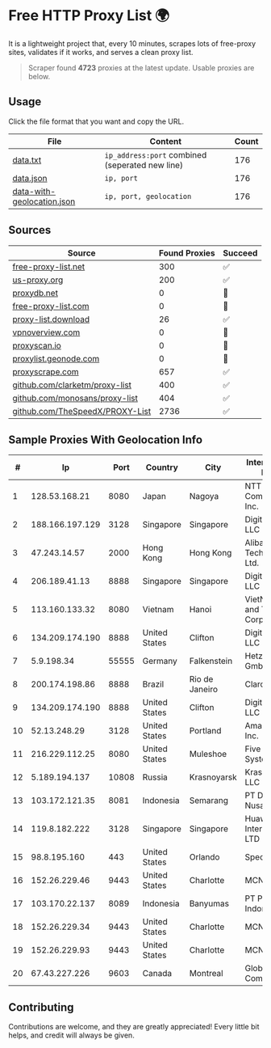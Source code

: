 
# Free HTTP Proxy List 🌍

It is a lightweight project that, every 10 minutes, scrapes lots of free-proxy sites, validates if it works, and serves a clean proxy list.


> Scraper found **4723** proxies at the latest update. Usable proxies are below.

## Usage

Click the file format that you want and copy the URL.


|File|Content|Count|
|----|-------|-----|
|[data.txt](https://raw.githubusercontent.com/themiralay/Proxy-List-World/master/data.txt)|`ip_address:port` combined (seperated new line)|176|
|[data.json](https://raw.githubusercontent.com/themiralay/Proxy-List-World/master/data.json)|`ip, port`|176|
|[data-with-geolocation.json](https://raw.githubusercontent.com/themiralay/Proxy-List-World/master/data-with-geolocation.json)|`ip, port, geolocation`|176|

## Sources

|Source|Found Proxies|Succeed|
|------|-------------|-------|
|[free-proxy-list.net](https://free-proxy-list.net)|300|✅|
|[us-proxy.org](https://www.us-proxy.org)|200|✅|
|[proxydb.net](http://proxydb.net)|0|🚫|
|[free-proxy-list.com](https://free-proxy-list.com/?page=&port=&type%5B%5D=http&type%5B%5D=https&up_time=0&search=Search)|0|🚫|
|[proxy-list.download](https://www.proxy-list.download/HTTP)|26|✅|
|[vpnoverview.com](https://vpnoverview.com/privacy/anonymous-browsing/free-proxy-servers)|0|🚫|
|[proxyscan.io](https://www.proxyscan.io)|0|🚫|
|[proxylist.geonode.com](https://proxylist.geonode.com/api/proxy-list?limit=300&page=1&sort_by=lastChecked&sort_type=desc&protocols=http,https)|0|🚫|
|[proxyscrape.com](https://api.proxyscrape.com/v2/?request=displayproxies&protocol=http&timeout=10000&country=all&ssl=all&anonymity=all)|657|✅|
|[github.com/clarketm/proxy-list](https://raw.githubusercontent.com/clarketm/proxy-list/master/proxy-list-raw.txt)|400|✅|
|[github.com/monosans/proxy-list](https://raw.githubusercontent.com/monosans/proxy-list/main/proxies/http.txt)|404|✅|
|[github.com/TheSpeedX/PROXY-List](https://raw.githubusercontent.com/TheSpeedX/PROXY-List/master/http.txt)|2736|✅|


## Sample Proxies With Geolocation Info

|#|Ip|Port|Country|City|Internet Service Provider|
|-|--|----|-------|----|-------------------------|
|1|128.53.168.21|8080|Japan|Nagoya|NTT PC Communications, Inc.|
|2|188.166.197.129|3128|Singapore|Singapore|DigitalOcean, LLC|
|3|47.243.14.57|2000|Hong Kong|Hong Kong|Alibaba (US) Technology Co., Ltd.|
|4|206.189.41.13|8888|Singapore|Singapore|DigitalOcean, LLC|
|5|113.160.133.32|8080|Vietnam|Hanoi|VietNam Post and Telecom Corporation|
|6|134.209.174.190|8888|United States|Clifton|DigitalOcean, LLC|
|7|5.9.198.34|55555|Germany|Falkenstein|Hetzner Online GmbH|
|8|200.174.198.86|8888|Brazil|Rio de Janeiro|Claro S.A|
|9|134.209.174.190|8888|United States|Clifton|DigitalOcean, LLC|
|10|52.13.248.29|3128|United States|Portland|Amazon.com, Inc.|
|11|216.229.112.25|8080|United States|Muleshoe|Five Area Systems, LLC|
|12|5.189.194.137|10808|Russia|Krasnoyarsk|KrasPromStroy, LLC|
|13|103.172.121.35|8081|Indonesia|Semarang|PT Digital Akses Nusantara|
|14|119.8.182.222|3128|Singapore|Singapore|Huawei International Pte. LTD|
|15|98.8.195.160|443|United States|Orlando|Spectrum|
|16|152.26.229.46|9443|United States|Charlotte|MCNC|
|17|103.170.22.137|8089|Indonesia|Banyumas|PT Puskomedia Indonesia Kreatif|
|18|152.26.229.34|9443|United States|Charlotte|MCNC|
|19|152.26.229.93|9443|United States|Charlotte|MCNC|
|20|67.43.227.226|9603|Canada|Montreal|GloboTech Communications|



## Contributing

Contributions are welcome, and they are greatly appreciated! Every
little bit helps, and credit will always be given.

